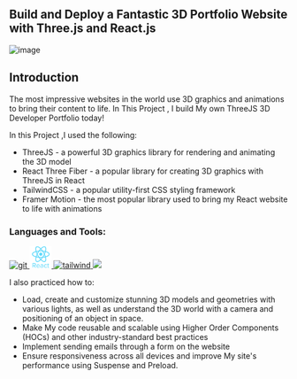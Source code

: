 ## Build and Deploy a Fantastic 3D Portfolio Website with Three.js and React.js
![image](https://github.com/R3xDD/3D-Eportfolio/assets/128822625/bd6562c8-0d3e-489d-a7c7-dbaf7850374c)


## Introduction
The most impressive websites in the world use 3D graphics and animations to bring their content to life. In This Project , I build My own ThreeJS 3D Developer Portfolio today! 
 
In this Project ,I used the following:
- ThreeJS - a powerful 3D graphics library for rendering and animating the 3D model 
- React Three Fiber - a popular library for creating 3D graphics with ThreeJS in React
- TailwindCSS - a popular utility-first CSS styling framework
- Framer Motion - the most popular library used to bring my React website to life with animations

<h3 align="left">Languages and Tools:</h3>
<p align="left"> <a href="https://git-scm.com/" target="_blank" rel="noreferrer"> <img src="https://www.vectorlogo.zone/logos/git-scm/git-scm-icon.svg" alt="git" width="40" height="40"/> </a> <a href="https://reactjs.org/" target="_blank" rel="noreferrer"> <img src="https://raw.githubusercontent.com/devicons/devicon/master/icons/react/react-original-wordmark.svg" alt="react" width="40" height="40"/> </a> <a href="https://tailwindcss.com/" target="_blank" rel="noreferrer"> <img src="https://www.vectorlogo.zone/logos/tailwindcss/tailwindcss-icon.svg" alt="tailwind" width="40" height="40"/> </a> 
 <img src="https://global.discourse-cdn.com/standard17/uploads/threejs/original/2X/b/be2f75f72751c11cbe1593c69a99a52900bf12cb.svg" />
</p>

I also practiced how to:
- Load, create and customize stunning 3D models and geometries with various lights, as well as understand the 3D world with a camera and positioning of an object in space.
- Make My code reusable and scalable using Higher Order Components (HOCs) and other industry-standard best practices
- Implement sending emails through a form on the website
- Ensure responsiveness across all devices and improve My site's performance using Suspense and Preload.

